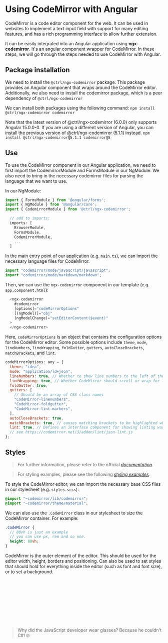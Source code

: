 # Using CodeMirror with Angular

CodeMirror is a code editor component for the web. It can be used in websites to implement a text input field with support for many editing features, and has a rich programming interface to allow further extension.

It can be easily integrated into an Angular application using **ngx-codemirror**. It's an angular component wrapper for CodeMirror. In these steps, we will go through the steps needed to use CodeMirror with Angular.

## Package installation

We need to install the `@ctrl/ngx-codemirror` package. This package provides an Angular component that wraps around the CodeMirror editor. Additionally, we also need to install the codemirror package, which is a peer dependency of `@ctrl/ngx-codemirror`

We can install both packages using the following command:
`npm install @ctrl/ngx-codemirror codemirror`

Note that the latest version of @ctrl/ngx-codemirror (6.0.0) only supports Angular 15.0.0-0. If you are using a different version of Angular, you can install the previous version of @ctrl/ngx-codemirror (5.1.1) instead.
`npm install @ctrl/ngx-codemirror@5.1.1 codemirror@5`

## Use

To use the CodeMirror component in our Angular application, we need to first import the CodemirrorModule and FormsModule in our NgModule. We also need to bring in the necessary codemirror files for parsing the language that we want to use.

In our NgModule:

```javascript
import { FormsModule } from '@angular/forms';
import { NgModule } from '@angular/core';
import { CodemirrorModule } from '@ctrl/ngx-codemirror';

  // add to imports:
  imports: [
    BrowserModule,
    FormsModule,
    CodemirrorModule,
    ...
  ]
```

In the main entry point of our application (e.g. `main.ts`), we can import the necessary language files for CodeMirror.

```javascript
import "codemirror/mode/javascript/javascript";
import "codemirror/mode/markdown/markdown";
```

Then, we can use the `ngx-codemirror` component in our template (e.g. `app.component.html`):

```javascript
  <ngx-codemirror
    #codemirror
    [options]="codeMirrorOptions"
    [(ngModel)]="obj"
    (ngModelChange)="setEditorContent($event)"
  >
  </ngx-codemirror>
```

Here, `codeMirrorOptions` is an object that contains the configuration options for the CodeMirror editor. Some possible options include `theme`, `mode`, `lineNumbers`, `lineWrapping`, `foldGutter`, `gutters`, `autoCloseBrackets`, `matchBrackets`, and `lint`.

```javascript
codeMirrorOptions: any = {
  theme: "idea",
  mode: "application/ld+json",
  lineNumbers: true, // Whether to show line numbers to the left of the editor
  lineWrapping: true, // Whether CodeMirror should scroll or wrap for long lines.
  foldGutter: true,
  gutters: [
    // Should be an array of CSS class names
    "CodeMirror-linenumbers",
    "CodeMirror-foldgutter",
    "CodeMirror-lint-markers",
  ],
  autoCloseBrackets: true,
  matchBrackets: true, // causes matching brackets to be highlighted whenever the cursor is next to them
  lint: true, // Defines an interface component for showing linting warnings, with pluggable warning sources
  // see https://codemirror.net/3/addon/lint/json-lint.js
};
```

## Styles

> For further information, please refer to the official _[documentation](https://codemirror.net/3/doc/manual.html#styling)_.

> For styling examples, please see the following _[styling examples](https://codemirror.net/examples/styling/)_.

To style the CodeMirror editor, we can import the necessary base CSS files in our stylesheet (e.g. `styles.scss`):

```css
@import "~codemirror/lib/codemirror";
@import "~codemirror/theme/material";
```

We can also use the `.CodeMirror` class in our stylesheet to size the CodeMirror container. For example:

```scss
.CodeMirror {
  // 80vh is just an example
  // you can use px, rem and so one.
  height: 80vh;
}
```

CodeMirror is the outer element of the editor. This should be used for the editor width, height, borders and positioning. Can also be used to set styles that should hold for everything inside the editor (such as font and font size), or to set a background.

&nbsp;

&nbsp;

&nbsp;

&nbsp;

&nbsp;

> Why did the JavaScript developer wear glasses?
> Because he couldn't C#! 🤓
